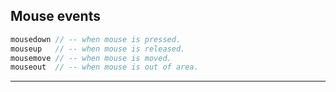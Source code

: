 ## Mouse events
```js
mousedown // -- when mouse is pressed.
mouseup   // -- when mouse is released.
mousemove // -- when mouse is moved.
mouseout  // -- when mouse is out of area.
```

---

